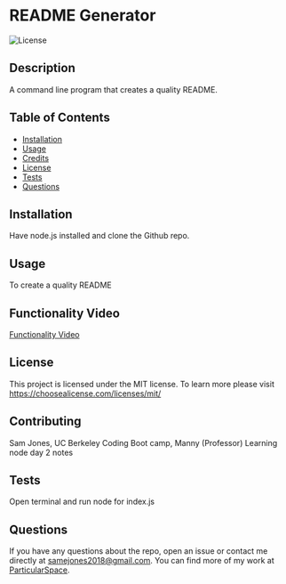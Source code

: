 # README Generator

  ![License](https://img.shields.io/badge/license-MIT-blue.svg)

  ## Description

  A command line program that creates a quality README.

  ## Table of Contents

  - [Installation](#installation)
  - [Usage](#usage)
  - [Credits](#credits)
  - [License](#license)
  - [Tests](#tests)
  - [Questions](#questions)

  ## Installation

  Have node.js installed and clone the Github repo.

  ## Usage

  To create a quality README
  
  ## Functionality Video
  
  [Functionality Video](https://drive.google.com/file/d/1UhCSv_cPNPuhF3xR5wuppDhkZQAnRk3o/view)

  ## License

 This project is licensed under the MIT license. To learn more please visit https://choosealicense.com/licenses/mit/

  ## Contributing

  Sam Jones, UC Berkeley Coding Boot camp, Manny (Professor) Learning node day 2 notes

  ## Tests

  Open terminal and run node for index.js

  ## Questions

  If you have any questions about the repo, open an issue or contact me directly at [samejones2018@gmail.com](mailto:samejones2018@gmail.com). You can find more of my work at [ParticularSpace](https://github.com/ParticularSpace).




